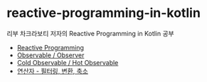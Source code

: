 # reactive-programming-in-kotlin
리부 차크라보티 저자의 Reactive Programming in Kotlin 공부                       
* [Reactive Programming](https://hungseong.tistory.com/44)                        
* [Observable / Observer](https://hungseong.tistory.com/45)                   
* [Cold Observable / Hot Observable](https://hungseong.tistory.com/46)                    
* [연산자 - 필터링, 변환, 축소](https://hungseong.tistory.com/47)                                           
